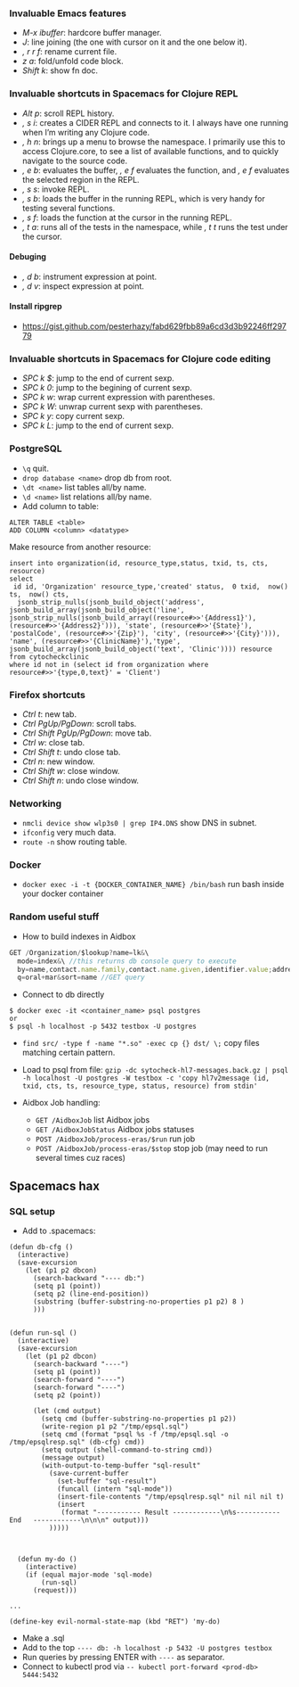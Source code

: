 ### Invaluable Emacs features
* _M-x ibuffer_: hardcore buffer manager.
* _J_: line joining (the one with cursor on it and the one below it).
* _, r r f_: rename current file.
* _z a_: fold/unfold code block.
* _Shift k_: show fn doc. 
### Invaluable shortcuts in Spacemacs for Clojure REPL
* _Alt p_: scroll REPL history.
* _, s i_: creates a CIDER REPL and connects to it. I always have one running when I’m writing any Clojure code.
* _, h n_: brings up a menu to browse the namespace. I primarily use this to access Clojure.core, to see a list of available functions, and to quickly navigate to the source code.
* _, e b_: evaluates the buffer, _, e f_ evaluates the function, and _, e f_ evaluates the selected region in the REPL.
* _, s s_: invoke REPL.
* _, s b_: loads the buffer in the running REPL, which is very handy for testing several functions.
* _, s f_: loads the function at the cursor in the running REPL.
* _, t a_: runs all of the tests in the namespace, while _, t t_ runs the test under the cursor.
#### Debuging
* _, d b_: instrument expression at point.
* _, d v_: inspect expression at point.
#### Install ripgrep
* https://gist.github.com/pesterhazy/fabd629fbb89a6cd3d3b92246ff29779
### Invaluable shortcuts in Spacemacs for Clojure code editing
* _SPC k $_: jump to the end of current sexp.
* _SPC k 0_: jump to the begining of current sexp.
* _SPC k w_: wrap current expression with parentheses.
* _SPC k W_: unwrap current sexp with parentheses.
* _SPC k y_: copy current sexp.
* _SPC k L_: jump to the end of current sexp.

### PostgreSQL
* ```\q``` quit.
* ```drop database <name>``` drop db from root.
* ```\dt <name>``` list tables all/by name.
* ```\d <name>``` list relations all/by name.
* Add column to table:
```
ALTER TABLE <table>
ADD COLUMN <column> <datatype>
```

Make resource from another resource:
```
insert into organization(id, resource_type,status, txid, ts, cts, resource)
select 
 id id, 'Organization' resource_type,'created' status,  0 txid,  now() ts,  now() cts,
  jsonb_strip_nulls(jsonb_build_object('address', jsonb_build_array(jsonb_build_object('line', jsonb_strip_nulls(jsonb_build_array((resource#>>'{Address1}'),(resource#>>'{Address2}'))), 'state', (resource#>>'{State}'), 'postalCode', (resource#>>'{Zip}'), 'city', (resource#>>'{City}'))), 'name', (resource#>>'{ClinicName}'),'type', jsonb_build_array(jsonb_build_object('text', 'Clinic')))) resource
from cytocheckclinic
where id not in (select id from organization where resource#>>'{type,0,text}' = 'Client')
```


### Firefox shortcuts
* _Ctrl t_: new tab.
* _Ctrl PgUp/PgDown_: scroll tabs.
* _Ctrl Shift PgUp/PgDown_: move tab.
* _Ctrl w_: close tab.
* _Ctrl Shift t_: undo close tab.
* _Ctrl n_: new window.
* _Ctrl Shift w_: close window.
* _Ctrl Shift n_: undo close window.
### Networking
* ```nmcli device show wlp3s0 | grep IP4.DNS``` show DNS in subnet.
* ```ifconfig``` very much data.
* ```route -n``` show routing table.

### Docker
* ```docker exec -i -t {DOCKER_CONTAINER_NAME} /bin/bash``` run bash inside your docker container

### Random useful stuff

* How to build indexes in Aidbox
```js
GET /Organization/$lookup?name=lk&\
  mode=index&\ //this returns db console query to execute
  by=name,contact.name.family,contact.name.given,identifier.value;address.city,address.state,type.text;address.line&\ //these are indexed fields
  q=oral+mar&sort=name //GET query
```
  
* Connect to db directly
```
$ docker exec -it <container_name> psql postgres
or
$ psql -h localhost -p 5432 testbox -U postgres
```

* ```find src/ -type f -name "*.so" -exec cp {} dst/ \;``` copy files matching certain pattern.

* Load to psql from file:
```gzip -dc sytocheck-hl7-messages.back.gz | psql -h localhost -U postgres -W testbox -c 'copy hl7v2message (id, txid, cts, ts, resource_type, status, resource) from stdin'```

* Aidbox Job handling:
  - ```GET /AidboxJob``` list Aidbox jobs
  - ```GET /AidboxJobStatus``` Aidbox jobs statuses
  - ```POST /AidboxJob/process-eras/$run``` run job
  - ```POST /AidboxJob/process-eras/$stop``` stop job (may need to run several times cuz races)
  
## Spacemacs hax
### SQL setup
* Add to .spacemacs:
```
(defun db-cfg ()
  (interactive)
  (save-excursion
    (let (p1 p2 dbcon)
      (search-backward "---- db:")
      (setq p1 (point))
      (setq p2 (line-end-position))
      (substring (buffer-substring-no-properties p1 p2) 8 )
      )))


(defun run-sql ()
  (interactive)
  (save-excursion
    (let (p1 p2 dbcon)
      (search-backward "----")
      (setq p1 (point))
      (search-forward "----")
      (search-forward "----")
      (setq p2 (point))

      (let (cmd output)
        (setq cmd (buffer-substring-no-properties p1 p2))
        (write-region p1 p2 "/tmp/epsql.sql")
        (setq cmd (format "psql %s -f /tmp/epsql.sql -o /tmp/epsqlresp.sql" (db-cfg) cmd))
        (setq output (shell-command-to-string cmd))
        (message output)
        (with-output-to-temp-buffer "sql-result"
          (save-current-buffer
            (set-buffer "sql-result")
            (funcall (intern "sql-mode"))
            (insert-file-contents "/tmp/epsqlresp.sql" nil nil nil t)
            (insert
             (format "----------- Result ------------\n%s-----------  End   ------------\n\n\n" output)))
          )))))



  (defun my-do ()
    (interactive)
    (if (equal major-mode 'sql-mode)
        (run-sql)
      (request)))
      
...

(define-key evil-normal-state-map (kbd "RET") 'my-do)
```
* Make a .sql
* Add to the top `---- db: -h localhost -p 5432 -U postgres testbox`
* Run queries by pressing ENTER with `----` as separator.
* Connect to kubectl prod via `-- kubectl port-forward <prod-db> 5444:5432`
